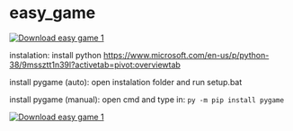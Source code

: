 # easy_game
[![Download easy game 1](https://img.shields.io/sourceforge/dt/easy-game-1.svg)](https://sourceforge.net/projects/easy-game-1/files/latest/download)


instalation:
install python https://www.microsoft.com/en-us/p/python-38/9mssztt1n39l?activetab=pivot:overviewtab

install pygame (auto):
open instalation folder and run setup.bat

install pygame (manual):
open cmd and type in: ``` py -m pip install pygame ```


[![Download easy game 1](https://a.fsdn.com/con/app/sf-download-button)](https://sourceforge.net/projects/easy-game-1/files/latest/download)
